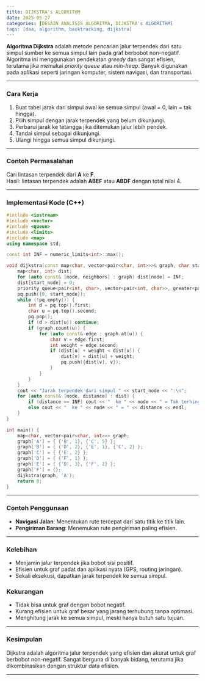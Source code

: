 ```yaml
---
title: DIJKSTRA's ALGORITHM
date: 2025-05-27
categories: [DESAIN ANALISIS ALGORITMA, DIJKSTRA's ALGORITHM]
tags: [daa, algorithm, backtracking, dijkstra]
---
```


**Algoritma Dijkstra** adalah metode pencarian jalur terpendek dari satu simpul sumber ke semua simpul lain pada graf berbobot non-negatif. Algoritma ini menggunakan pendekatan *greedy* dan sangat efisien, terutama jika memakai *priority queue* atau *min-heap*. Banyak digunakan pada aplikasi seperti jaringan komputer, sistem navigasi, dan transportasi.

---

### Cara Kerja

1. Buat tabel jarak dari simpul awal ke semua simpul (awal = 0, lain = tak hingga).
2. Pilih simpul dengan jarak terpendek yang belum dikunjungi.
3. Perbarui jarak ke tetangga jika ditemukan jalur lebih pendek.
4. Tandai simpul sebagai dikunjungi.
5. Ulangi hingga semua simpul dikunjungi.

---

### Contoh Permasalahan

Cari lintasan terpendek dari **A** ke **F**.  
Hasil: lintasan terpendek adalah **ABEF** atau **ABDF** dengan total nilai 4.

---

### Implementasi Kode (C++)

```cpp
#include <iostream>
#include <vector>
#include <queue>
#include <limits>
#include <map>
using namespace std;

const int INF = numeric_limits<int>::max();

void dijkstra(const map<char, vector<pair<char, int>>>& graph, char start_node) {
    map<char, int> dist;
    for (auto const& [node, neighbors] : graph) dist[node] = INF;
    dist[start_node] = 0;
    priority_queue<pair<int, char>, vector<pair<int, char>>, greater<pair<int, char>>> pq;
    pq.push({0, start_node});
    while (!pq.empty()) {
        int d = pq.top().first;
        char u = pq.top().second;
        pq.pop();
        if (d > dist[u]) continue;
        if (graph.count(u)) {
            for (auto const& edge : graph.at(u)) {
                char v = edge.first;
                int weight = edge.second;
                if (dist[u] + weight < dist[v]) {
                    dist[v] = dist[u] + weight;
                    pq.push({dist[v], v});
                }
            }
        }
    }
    cout << "Jarak terpendek dari simpul " << start_node << ":\n";
    for (auto const& [node, distance] : dist) {
        if (distance == INF) cout << "  ke " << node << " = Tak terhingga\n";
        else cout << "  ke " << node << " = " << distance << endl;
    }
}

int main() {
    map<char, vector<pair<char, int>>> graph;
    graph['A'] = { {'B', 1}, {'C', 5} };
    graph['B'] = { {'D', 2}, {'E', 1}, {'C', 2} };
    graph['C'] = { {'E', 2} };
    graph['D'] = { {'F', 1} };
    graph['E'] = { {'D', 3}, {'F', 2} };
    graph['F'] = {};
    dijkstra(graph, 'A');
    return 0;
}
```

---

### Contoh Penggunaan

- **Navigasi Jalan**: Menentukan rute tercepat dari satu titik ke titik lain.
- **Pengiriman Barang**: Menemukan rute pengiriman paling efisien.

---

### Kelebihan

- Menjamin jalur terpendek jika bobot sisi positif.
- Efisien untuk graf padat dan aplikasi nyata (GPS, routing jaringan).
- Sekali eksekusi, dapatkan jarak terpendek ke semua simpul.

### Kekurangan

- Tidak bisa untuk graf dengan bobot negatif.
- Kurang efisien untuk graf besar yang jarang terhubung tanpa optimasi.
- Menghitung jarak ke semua simpul, meski hanya butuh satu tujuan.

---

### Kesimpulan

Dijkstra adalah algoritma jalur terpendek yang efisien dan akurat untuk graf berbobot non-negatif. Sangat berguna di banyak bidang, terutama jika dikombinasikan dengan struktur data efisien.

---